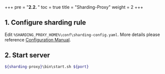 +++
pre = "<b>2.2. </b>"
toc = true
title = "Sharding-Proxy"
weight = 2
+++

## 1. Configure sharding rule

Edit `%SHARDING_PROXY_HOME%\conf\sharding-config.yaml`. More details please reference [Configuration Manual](/manual/sharding-proxy/configuration/). 

## 2. Start server

```sh
${sharding-proxy}\bin\start.sh ${port}
```
